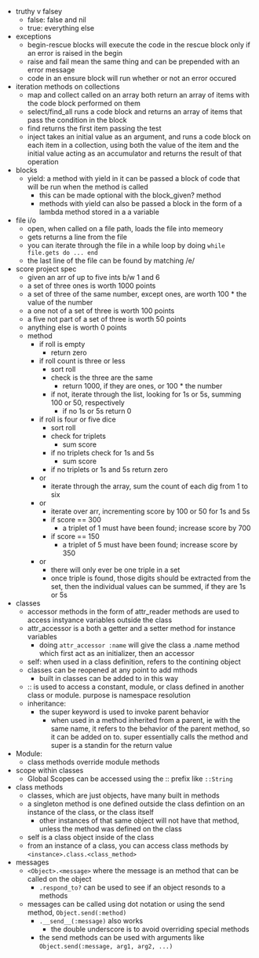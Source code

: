 * truthy v falsey
  * false: false and nil
  * true: everything else
* exceptions
  * begin-rescue blocks will execute the code in the rescue block only if an error is raised in the begin
  * raise and fail mean the same thing and can be prepended with an error message
  * code in an ensure block will run whether or not an error occured
* iteration methods on collections
  * map and collect called on an array both return an array of items with the code block performed on them 
  * select/find_all runs a code block and returns an array of items that pass the condition in the block
  * find returns the first item passing the test
  * inject takes an initial value as an argument, and runs a code block on each item in a collection, using both the value of the item and the initial value acting as an accumulator and returns the result of that operation
* blocks
  * yield: a method with yield in it can be passed a block of code that will be run when the method is called
    * this can be made optional with the block_given? method
    * methods with yield can also be passed a block in the form of a lambda method stored in a a variable
* file i/o
  * open, when called on a file path, loads the file into memeory
  * gets returns a line from the file
  * you can iterate through the file in a while loop by doing `while file.gets do ... end`
  * the last line of the file can be found by matching /e/
* score project spec
  * given an arr of up to five ints b/w 1 and 6
  * a set of three ones is worth 1000 points
  * a set of three of the same number, except ones, are worth 100 * the value of the number
  * a one not of a set of three is worth 100 points
  * a five not part of a set of three is worth 50 points
  * anything else is worth 0 points
  * method
    * if roll is empty
      * return zero
    * if roll count is three or less
      * sort roll
      * check is the three are the same
        * return 1000, if they are ones, or 100 * the number 
      * if not, iterate through the list, looking for 1s or 5s, summing 100 or 50, respectively
        * if no 1s or 5s return 0
    * if roll is four or five dice
      * sort roll
      * check for triplets
        * sum score
      * if no triplets check for 1s and 5s
        * sum score
      * if no triplets or 1s and 5s return zero
    * or
      * iterate through the array, sum the count of each dig from 1 to six
    * or
      * iterate over arr, incrementing score by 100 or 50 for 1s and 5s
      * if score == 300
        * a triplet of 1 must have been found; increase score by 700
      * if score == 150
        * a triplet of 5 must have been found; increase score by 350 
    * or
      * there will only ever be one triple in a set
      * once triple is found, those digits should be extracted from the set, then the individual values can be summed, if they are 1s or 5s
* classes
  * accessor methods in the form of attr_reader methods are used to access instyance variables outside the class
  * attr_accessor is a both a getter and a setter method for instance variables
    * doing `attr_accessor :name` will give the class a .name method which first act as an initializer, then an accessor
  * self: when used in a class definition, refers to the contining object
  * classes can be reopened at any point to add mthods
    * built in classes can be added to in this way
  * :: is used to access a constant, module, or class defined in another class or module. purpose is namespace resolution
  * inheritance: 
    * the super keyword is used to invoke parent behavior
      * when used in a method inherited from a parent, ie with the same name, it refers to the behavior of the parent method, so it can be added on to. super essentially calls the method and super is a standin for the return value
* Module:
  * class methods override module methods
* scope within classes
  * Global Scopes can be accessed using the :: prefix like `::String`
* class methods
  * classes, which are just objects, have many built in methods
  * a singleton method is one defined outside the class defintion on an instance of the class, or the class itself
    * other instances of that same object will not have that method, unless the method was defined on the class  
  * self is a class object inside of the class
  * from an instance of a class, you can access class methods by `<instance>.class.<class_method>`
* messages
  * `<Object>.<message>` where the message is an method that can be called on the object
    * `.respond_to?` can be used to see if an object resonds to a methods
  * messages can be called using dot notation or using the send method, `Object.send(:method)`
    * `.__send__(:message)` also works 
      * the double underscore is to avoid overriding special methods
    * the send methods can be used with arguments like `Object.send(:message, arg1, arg2, ...)`
  
